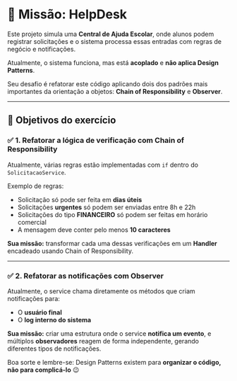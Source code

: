 # 🧪 Missão: HelpDesk

Este projeto simula uma **Central de Ajuda Escolar**, onde alunos podem registrar solicitações e o sistema processa essas entradas com regras de negócio e notificações.

Atualmente, o sistema funciona, mas está **acoplado** e **não aplica Design Patterns**.

Seu desafio é refatorar este código aplicando dois dos padrões mais importantes da orientação a objetos: **Chain of Responsibility** e **Observer**.

---

## 🎯 Objetivos do exercício

### ✅ 1. Refatorar a lógica de verificação com **Chain of Responsibility**

Atualmente, várias regras estão implementadas com `if` dentro do `SolicitacaoService`.

Exemplo de regras:
- Solicitação só pode ser feita em **dias úteis**
- Solicitações **urgentes** só podem ser enviadas entre 8h e 22h
- Solicitações do tipo **FINANCEIRO** só podem ser feitas em horário comercial
- A mensagem deve conter pelo menos **10 caracteres**

**Sua missão:** transformar cada uma dessas verificações em um **Handler** encadeado usando Chain of Responsibility.

---

### ✅ 2. Refatorar as notificações com **Observer**

Atualmente, o service chama diretamente os métodos que criam notificações para:
- O **usuário final**
- O **log interno do sistema**

**Sua missão:** criar uma estrutura onde o service **notifica um evento**, e múltiplos **observadores** reagem de forma independente, gerando diferentes tipos de notificações.


Boa sorte e lembre-se: Design Patterns existem para **organizar o código, não para complicá-lo** 😉
